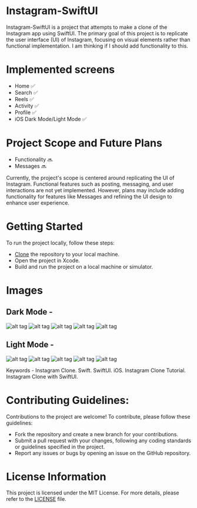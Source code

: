 # Instagram-SwiftUI
Instagram-SwiftUI is a project that attempts to make a clone of the Instagram app using SwiftUI. The primary goal of this project is to replicate the user interface (UI) of Instagram, focusing on visual elements rather than functional implementation. I am thinking if I should add functionality to this.

# Implemented screens
- Home ✅
- Search ✅
- Reels ✅
- Activity ✅
- Profile ✅
- iOS Dark Mode/Light Mode ✅

# Project Scope and Future Plans
- Functionality 🔜
- Messages 🔜

Currently, the project's scope is centered around replicating the UI of Instagram. Functional features such as posting, messaging, and user interactions are not yet implemented. However, plans may include adding functionality for features like Messages and refining the UI design to enhance user experience.

# Getting Started

To run the project locally, follow these steps:

- [Clone](https://docs.github.com/en/repositories/creating-and-managing-repositories/cloning-a-repository) the repository to your local machine.
- Open the project in Xcode.
- Build and run the project on a local machine or simulator.

# Images 
## Dark Mode -
![alt tag](https://github.com/PankajGaikar/Instagram-SwiftUI/blob/main/Screenshots/IMG_1607.PNG)
![alt tag](https://github.com/PankajGaikar/Instagram-SwiftUI/blob/main/Screenshots/activity-dark.PNG)
![alt tag](https://github.com/PankajGaikar/Instagram-SwiftUI/blob/main/Screenshots/profile-dark.PNG)
![alt tag](https://github.com/PankajGaikar/Instagram-SwiftUI/blob/main/Screenshots/reels-dark.PNG)
![alt tag](https://github.com/PankajGaikar/Instagram-SwiftUI/blob/main/Screenshots/search-dark.PNG)

## Light Mode -
![alt tag](https://github.com/PankajGaikar/Instagram-SwiftUI/blob/main/Screenshots/activity-light.PNG)
![alt tag](https://github.com/PankajGaikar/Instagram-SwiftUI/blob/main/Screenshots/home-light.jpeg)
![alt tag](https://github.com/PankajGaikar/Instagram-SwiftUI/blob/main/Screenshots/profile-light.PNG)
![alt tag](https://github.com/PankajGaikar/Instagram-SwiftUI/blob/main/Screenshots/reels-light.PNG)
![alt tag](https://github.com/PankajGaikar/Instagram-SwiftUI/blob/main/Screenshots/search-light.PNG)

Keywords - Instagram Clone. Swift. SwiftUI. iOS. Instagram Clone Tutorial. Instagram Clone with SwiftUI. 

# Contributing Guidelines:
Contributions to the project are welcome! To contribute, please follow these guidelines:

- Fork the repository and create a new branch for your contributions.
- Submit a pull request with your changes, following any coding standards or guidelines specified in the project.
- Report any issues or bugs by opening an issue on the GitHub repository.

# License Information
This project is licensed under the MIT License. For more details, please refer to the [LICENSE](LICENSE) file.


